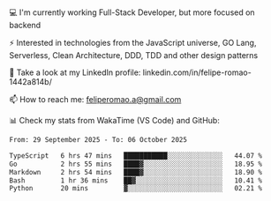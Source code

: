 💻 I'm currently working Full-Stack Developer, but more focused on backend

⚡ Interested in technologies from the JavaScript universe, GO Lang, Serverless, Clean Architecture, DDD, TDD and other design patterns

👥 Take a look at my LinkedIn profile: linkedin.com/in/felipe-romao-1442a814b/

📫 How to reach me: feliperomao.a@gmail.com

📊 Check my stats from WakaTime (VS Code) and GitHub:

<!--START_SECTION:waka-->

```txt
From: 29 September 2025 - To: 06 October 2025

TypeScript   6 hrs 47 mins   ███████████░░░░░░░░░░░░░░   44.07 %
Go           2 hrs 55 mins   ████▓░░░░░░░░░░░░░░░░░░░░   18.95 %
Markdown     2 hrs 54 mins   ████▓░░░░░░░░░░░░░░░░░░░░   18.90 %
Bash         1 hr 36 mins    ██▓░░░░░░░░░░░░░░░░░░░░░░   10.41 %
Python       20 mins         ▓░░░░░░░░░░░░░░░░░░░░░░░░   02.21 %
```

<!--END_SECTION:waka-->
